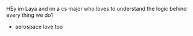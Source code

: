 HEy im Laya and im a cs major who loves to understand the logic behind every thing we do1
- aerospace love too
<!---
saralaufeyson/saralaufeyson is a ✨ special ✨ repository because its `README.md` (this file) appears on your GitHub profile.
You can click the Preview link to take a look at your changes.
--->

